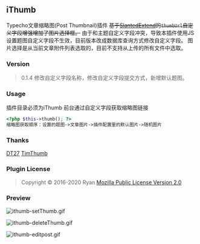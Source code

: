 ## iThumb
Typecho文章缩略图(Post Thumbnail)插件
~~基于[SlantedExtend](https://github.com/DT27/SlantedExtend "SlantedExtend")的`thumbUrl`自定义字段增强增加了图片选择框。~~
由于和主题自定义字段冲突，导致本插件使用JS设置题图自定义字段不生效，目前版本改成数据库查询方式修改自定义字段。
图片选择是从当前文章附件列表选取的，目前不支持从上传的所有文件中选取。
### Version
> 0.1.4 修改自定义字段名称，修改自定义字段提交方式，新增默认题图。

### Usage
插件目录必须为iThumb
前台通过自定义字段获取缩略图链接
```php
<?php $this->thumb(); ?>
缩略图获取顺序：设置的题图->文章图片->插件配置里的默认图片->随机图片
```
### Thanks
[DT27](https://dt27.org/ "DT27")
[TimThumb](https://www.binarymoon.co.uk/projects/timthumb/ "TimThumb")
### Plugin License
>  Copyright © 2016-2020 Ryan
>  [Mozilla Public License Version 2.0](https://www.mozilla.org/en-US/MPL/2.0/ "Mozilla Public License Version 2.0")

### Preview
![ithumb-setThumb.gif](https://i.loli.net/2020/04/13/L1yx5CqVJnKfbMX.gif)

![ithumb-deleteThumb.gif](https://i.loli.net/2020/04/13/CAXnOSqwz2lUuQB.gif)

![ithumb-editpost.gif](https://i.loli.net/2020/04/13/dnwlSpuybAjWGB3.gif)